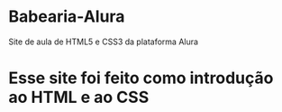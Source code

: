 # Babearia-Alura
Site de aula de HTML5 e CSS3 da plataforma Alura
<h1 img src ="logo.png">Esse site foi feito como introdução ao HTML e ao CSS<h1>
